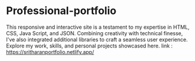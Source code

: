 # Professional-portfolio
This responsive and interactive site is a testament to my expertise in HTML, CSS, Java Script, and JSON. Combining creativity with technical finesse, I've also integrated additional libraries to craft a seamless user experience. Explore my work, skills, and personal projects showcased here. link : https://sritharanportfolio.netlify.app/ 

